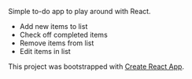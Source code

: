 Simple to-do app to play around with React.
* Add new items to list
* Check off completed items
* Remove items from list
* Edit items in list

This project was bootstrapped with [Create React App](https://github.com/facebook/create-react-app).

